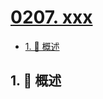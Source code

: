 # [0207. xxx](https://github.com/Tdahuyou/TNotes.leetcode/tree/main/notes/0207.%20xxx)

<!-- region:toc -->

- [1. 📝 概述](#1--概述)

<!-- endregion:toc -->

## 1. 📝 概述

